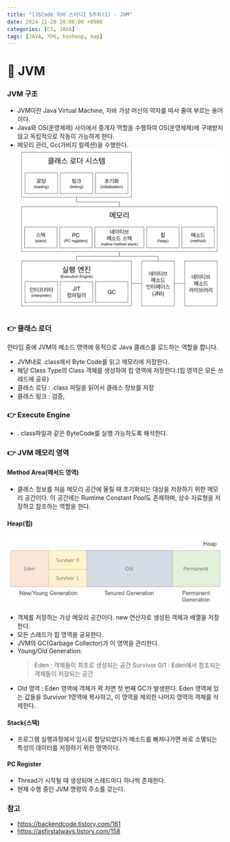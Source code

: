 ```yaml
---
title: "[JSCode 자바 스터디] 5주차(1) - JVM"
date: 2024-11-28 20:00:00 +0900
categories: [CS, JAVA]
tags: [JAVA, 자바, hashmap, map]
---
```


# 📌 JVM

### JVM 구조

- JVM이란 Java Virtual Machine, 자바 가상 머신의 약자를 따서 줄여 부르는 용어이다.
- Java와 OS(운영체제) 사이에서 중개자 역할을 수행하여 OS(운영체제)에 구애받지 않고
  독립적으로 작동이 가능하게 한다.
- 메모리 관리, Gc(가비지 컬렉션)을 수행한다.  
  ![alt text](/images/자바스터디/JVM구조.png)

### 👉 클래스 로더

런타임 중에 JVM의 메소드 영역에 동적으로 Java 클래스를 로드하는 역할을 합니다.

- JVM내로 .class에서 Byte Code를 읽고 메모리에 저장한다.
- 해당 Class Type의 Class 객체를 생성하여 힙 영역에 저장한다.(힙 영역은 모든 쓰레드에 공유)
- 클래스 로딩 : .class 파일을 읽어서 클래스 정보를 저장
- 클래스 링크 : 검증,

### 👉 Execute Engine

- . class파일과 같은 ByteCode를 실행 가능하도록 해석한다.

### 👉 JVM 메모리 영역

#### Method Area(메서드 영역)

- 클래스 정보를 처음 메모리 공간에 올릴 때 초기화되는 대상을 저장하기 위한 메모리 공간이다. 이 공간에는 Runtime Constant Pool도 존재하며, 상수 자료형을 저장하고 참조하는 역할을 한다.

#### Heap(힙)

![alt text](/images/자바스터디/힙%20구조.png)

- 객체를 저장하는 가상 메모리 공간이다. new 연산자로 생성된 객체과 배열을 저장한다.
- 모든 스레드가 힙 영역을 공유한다.
- JVM의 GC(Garbage Collector)가 이 영역을 관리한다.
- Young/Old Generation:
  > Eden : 객체들이 최초로 생성되는 공간
  > Survivor 0/1 : Eden에서 참조되는 객체들이 저장되는 공간
- Old 영역 : Eden 영역에 객체가 꽉 차면 첫 번째 GC가 발생한다. Eden 영역에 있는 값들을 Survivor 1영역에 복사하고, 이 영역을 제외한 나머지 영역의 객체를 삭제한다.

#### Stack(스택)

- 프로그램 실행과정에서 임시로 할당되었다가 메소드를 빠져나가면 바로 소멸되는 특성의 데이터를 저장하기 위한 영역이다.

#### PC Register

- Thread가 시작될 때 생성되며 스레드마다 하나씩 존재한다.
- 현재 수행 중인 JVM 명령의 주소를 갖는다.

### 참고

- https://backendcode.tistory.com/161
- https://asfirstalways.tistory.com/158
